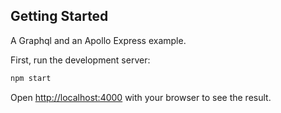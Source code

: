 ## Getting Started

A Graphql and an Apollo Express example.

First, run the development server:

```bash
npm start
```

Open [http://localhost:4000](http://localhost:4000) with your browser to see the result.
